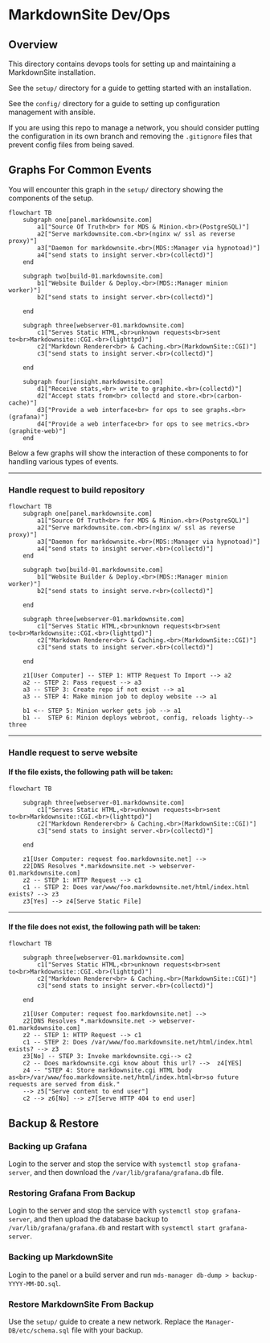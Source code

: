 # MarkdownSite Dev/Ops

## Overview

This directory contains devops tools for setting up and maintaining a MarkdownSite installation.

See the `setup/` directory for a guide to getting started with an installation.

See the `config/` directory for a guide to setting up configuration management with ansible.

If you are using this repo to manage a network, you should consider putting the configuration in its own branch and removing the `.gitignore` files that prevent config files from being saved.

## Graphs For Common Events

You will encounter this graph in the `setup/` directory showing the components of the setup.

```mermaid
flowchart TB
    subgraph one[panel.markdownsite.com]
        a1["Source Of Truth<br> for MDS & Minion.<br>(PostgreSQL)"]
        a2["Serve markdownsite.com.<br>(nginx w/ ssl as reverse proxy)"]
        a3["Daemon for markdownsite.<br>(MDS::Manager via hypnotoad)"]
        a4["send stats to insight server.<br>(collectd)"]
    end

    subgraph two[build-01.markdownsite.com]
        b1["Website Builder & Deploy.<br>(MDS::Manager minion worker)"]
        b2["send stats to insight server.<br>(collectd)"]

    end

    subgraph three[webserver-01.markdownsite.com]
        c1["Serves Static HTML,<br>unknown requests<br>sent to<br>Markdownsite::CGI.<br>(lighttpd)"]
        c2["Markdown Renderer<br> & Caching.<br>(MarkdownSite::CGI)"]
        c3["send stats to insight server.<br>(collectd)"]

    end

    subgraph four[insight.markdownsite.com]
        d1["Receive stats,<br> write to graphite.<br>(collectd)"]
        d2["Accept stats from<br> collectd and store.<br>(carbon-cache)"]
        d3["Provide a web interface<br> for ops to see graphs.<br>(grafana)"]
        d4["Provide a web interface<br> for ops to see metrics.<br>(graphite-web)"]
    end
```

Below a few graphs will show the interaction of these components to for handling various types of events.

<hr />

### Handle request to build repository

```mermaid
flowchart TB
    subgraph one[panel.markdownsite.com]
        a1["Source Of Truth<br> for MDS & Minion.<br>(PostgreSQL)"]
        a2["Serve markdownsite.com.<br>(nginx w/ ssl as reverse proxy)"]
        a3["Daemon for markdownsite.<br>(MDS::Manager via hypnotoad)"]
        a4["send stats to insight server.<br>(collectd)"]
    end

    subgraph two[build-01.markdownsite.com]
        b1["Website Builder & Deploy.<br>(MDS::Manager minion worker)"]
        b2["send stats to insight serve.r<br>(collectd)"]

    end

    subgraph three[webserver-01.markdownsite.com]
        c1["Serves Static HTML,<br>unknown requests<br>sent to<br>Markdownsite::CGI.<br>(lighttpd)"]
        c2["Markdown Renderer<br> & Caching.<br>(MarkdownSite::CGI)"]
        c3["send stats to insight server.<br>(collectd)"]

    end

    z1[User Computer] -- STEP 1: HTTP Request To Import --> a2
    a2 -- STEP 2: Pass request --> a3
    a3 -- STEP 3: Create repo if not exist --> a1
    a3 -- STEP 4: Make minion job to deploy website --> a1

    b1 <-- STEP 5: Minion worker gets job --> a1
    b1 --  STEP 6: Minion deploys webroot, config, reloads lighty--> three

```

<hr />

### Handle request to serve website

#### If the file exists, the following path will be taken:

```mermaid
flowchart TB

    subgraph three[webserver-01.markdownsite.com]
        c1["Serves Static HTML,<br>unknown requests<br>sent to<br>Markdownsite::CGI.<br>(lighttpd)"]
        c2["Markdown Renderer<br> & Caching.<br>(MarkdownSite::CGI)"]
        c3["send stats to insight server.<br>(collectd)"]

    end

    z1[User Computer: request foo.markdownsite.net] -->
    z2[DNS Resolves *.markdownsite.net -> webserver-01.markdownsite.com]
    z2 -- STEP 1: HTTP Request --> c1
    c1 -- STEP 2: Does var/www/foo.markdownsite.net/html/index.html exists? --> z3
    z3[Yes] --> z4[Serve Static File]
```

<hr />

#### If the file does not exist, the following path will be taken:

```mermaid
flowchart TB

    subgraph three[webserver-01.markdownsite.com]
        c1["Serves Static HTML,<br>unknown requests<br>sent to<br>Markdownsite::CGI.<br>(lighttpd)"]
        c2["Markdown Renderer<br> & Caching.<br>(MarkdownSite::CGI)"]
        c3["send stats to insight server.<br>(collectd)"]

    end

    z1[User Computer: request foo.markdownsite.net] -->
    z2[DNS Resolves *.markdownsite.net -> webserver-01.markdownsite.com]
    z2 -- STEP 1: HTTP Request --> c1
    c1 -- STEP 2: Does /var/www/foo.markdownsite.net/html/index.html exists? --> z3
    z3[No] -- STEP 3: Invoke markdownsite.cgi--> c2
    c2 -- Does markdownsite.cgi know about this url? -->  z4[YES]
    z4 -- "STEP 4: Store markdownsite.cgi HTML body as<br>/var/www/foo.markdownsite.net/html/index.html<br>so future requests are served from disk."
    --> z5["Serve content to end user"]
    c2 --> z6[No] --> z7[Serve HTTP 404 to end user]
```

## Backup & Restore

### Backing up Grafana

Login to the server and stop the service with `systemctl stop grafana-server`, and then download the `/var/lib/grafana/grafana.db` file.

### Restoring Grafana From Backup

Login to the server and stop the service with `systemctl stop grafana-server`, and then upload the database backup to `/var/lib/grafana/grafana.db` and restart with `systemctl start grafana-server`.

### Backing up MarkdownSite

Login to the panel or a build server and run `mds-manager db-dump > backup-YYYY-MM-DD.sql`.


### Restore MarkdownSite From Backup

Use the `setup/` guide to create a new network.  Replace the `Manager-DB/etc/schema.sql` file with your backup.

